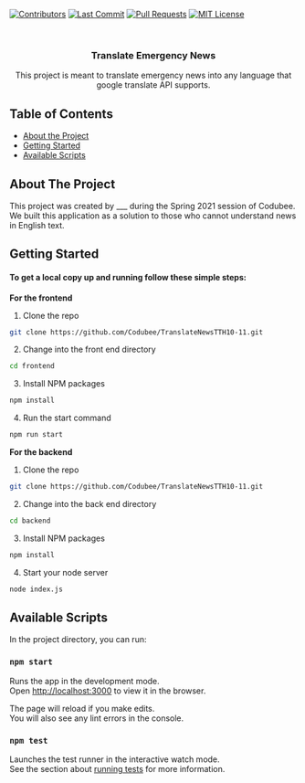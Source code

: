 <!-- PROJECT LOGO -->
[![Contributors][contributors-shield]][contributors-url]
[![Last Commit][last-commit]][commit-url]
[![Pull Requests][pr-shield]][pr-url]
[![MIT License][license-shield]][license-url]

<br />
<div align="center">

  <h3 align="center">Translate Emergency News</h3>

  <p align="center">
    This project is meant to translate emergency news into any language that google
    translate API supports.
  </p>
</div>

<!-- TABLE OF CONTENTS -->
## Table of Contents

* [About the Project](#about-the-project)
* [Getting Started](#getting-started)
* [Available Scripts](#available-scripts)


<!-- ABOUT THE PROJECT -->
## About The Project

This project was created by ___ during the Spring 2021 session of Codubee. We built this application as a solution to those who cannot understand news in English text.


<!-- GETTING STARTED -->
## Getting Started

#### To get a local copy up and running follow these simple steps:

**For the frontend**

1. Clone the repo
```sh
git clone https://github.com/Codubee/TranslateNewsTTH10-11.git
```
2. Change into the front end directory
```sh
cd frontend
```
3. Install NPM packages
```sh
npm install
```
4. Run the start command
```sh
npm run start
```

**For the backend**

1. Clone the repo
```sh
git clone https://github.com/Codubee/TranslateNewsTTH10-11.git
```
2. Change into the back end directory
```sh
cd backend
```
3. Install NPM packages
```sh
npm install
```
4. Start your node server
```sh
node index.js
```

<!-- AVAILABLE SCRIPTS -->
## Available Scripts

In the project directory, you can run:

### `npm start`

Runs the app in the development mode.\
Open [http://localhost:3000](http://localhost:3000) to view it in the browser.

The page will reload if you make edits.\
You will also see any lint errors in the console.

### `npm test`

Launches the test runner in the interactive watch mode.\
See the section about [running tests](https://facebook.github.io/create-react-app/docs/running-tests) for more information.


<!-- MARKDOWN LINKS & IMAGES -->
<!-- https://www.markdownguide.org/basic-syntax/#reference-style-links -->
[contributors-shield]: https://img.shields.io/github/contributors/Codubee/TranslateNewsTTH10-11?style=for-the-badge

[contributors-url]: https://github.com/Codubee/TranslateNewsTTH10-11/graphs/contributors


[last-commit]: https://img.shields.io/github/last-commit/Codubee/TranslateNewsTTH10-11?style=for-the-badge

[commit-url]: https://github.com/Codubee/TranslateNewsTTH10-11/commits/main


[pr-shield]: https://img.shields.io/github/issues-pr-closed/Codubee/TranslateNewsTTH10-11?style=for-the-badge

[pr-url]: https://github.com/Codubee/TranslateNewsTTH10-11/pulls


[issues-url]: https://github.com/Codubee/TranslateNewsTTH10-11/pulls

[license-shield]: https://img.shields.io/github/license/Codubee/TranslateNewsTTH10-11?style=for-the-badge

[license-url]: https://github.com/Codubee/TranslateNewsTTH10-11/blob/main/License.txt

